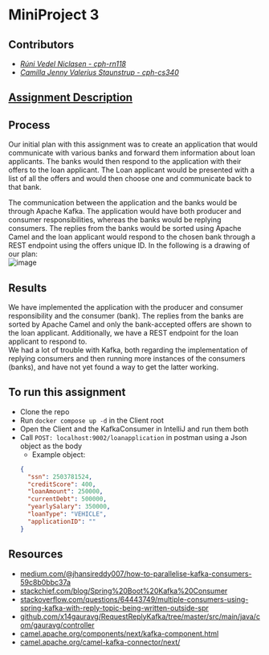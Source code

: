 # MiniProject 3

## Contributors
- _[Rúni Vedel Niclasen - cph-rn118](https://github.com/Runi-VN)_
- _[Camilla Jenny Valerius Staunstrup - cph-cs340](https://github.com/Castau)_

## [Assignment Description](https://github.com/Hold-Krykke-BA/System_Integration/blob/main/MiniProject3/A9-MOM.pdf)

## Process
Our initial plan with this assignment was to create an application that would communicate with various banks and forward them information about loan applicants. The banks would then respond to the application with their offers to the loan applicant. The Loan applicant would be presented with a list of all the offers and would then choose one and communicate back to that bank. 

The communication between the application and the banks would be through Apache Kafka. The application would have both producer and consumer responsibilities, whereas the banks would be replying consumers. 
The replies from the banks would be sorted using Apache Camel and the loan applicant would respond to the chosen bank through a REST endpoint using the offers unique ID. In the following is a drawing of our plan:  
![image](https://user-images.githubusercontent.com/35559774/141858811-906a0d8b-7ed9-4f07-9860-f65057f799a4.png)


## Results
We have implemented the application with the producer and consumer responsibility and the consumer (bank). The replies from the banks are sorted by Apache Camel and only the bank-accepted offers are shown to the loan applicant. Additionally, we have a REST endpoint for the loan applicant to respond to.    
We had a lot of trouble with Kafka, both regarding the implementation of replying consumers and then running more instances of the consumers (banks), and have not yet found a way to get the latter working.

## To run this assignment 
- Clone the repo
- Run `docker compose up -d` in the Client root
- Open the Client and the KafkaConsumer in IntelliJ and run them both
- Call `POST: localhost:9002/loanapplication` in postman using a Json object as the body
  - Example object: 
  ```json
  {
    "ssn": 2503781524,
    "creditScore": 400,
    "loanAmount": 250000,
    "currentDebt": 500000,
    "yearlySalary": 350000,
    "loanType": "VEHICLE",
    "applicationID": ""
  }
  ```


## Resources
- [medium.com/@jhansireddy007/how-to-parallelise-kafka-consumers-59c8b0bbc37a](https://medium.com/@jhansireddy007/how-to-parallelise-kafka-consumers-59c8b0bbc37a)
- [stackchief.com/blog/Spring%20Boot%20Kafka%20Consumer](https://www.stackchief.com/blog/Spring%20Boot%20Kafka%20Consumer)
- [stackoverflow.com/questions/64443749/multiple-consumers-using-spring-kafka-with-reply-topic-being-written-outside-spr](https://stackoverflow.com/questions/64443749/multiple-consumers-using-spring-kafka-with-reply-topic-being-written-outside-spr)
- [github.com/x14gauravg/RequestReplyKafka/tree/master/src/main/java/com/gauravg/controller](https://github.com/x14gauravg/RequestReplyKafka/tree/master/src/main/java/com/gauravg/controller)
- [camel.apache.org/components/next/kafka-component.html](https://camel.apache.org/components/next/kafka-component.html)
- [camel.apache.org/camel-kafka-connector/next/](https://camel.apache.org/camel-kafka-connector/next/)
